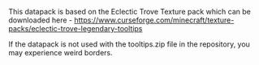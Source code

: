 This datapack is based on the Eclectic Trove Texture pack which can be downloaded here - https://www.curseforge.com/minecraft/texture-packs/eclectic-trove-legendary-tooltips

If the datapack is not used with the tooltips.zip file in the repository, you may experience weird borders.